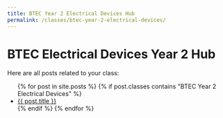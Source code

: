 ```yaml
---
title: BTEC Year 2 Electrical Devices Hub
permalink: /classes/btec-year-2-electrical-devices/
---
```


<h1>BTEC Electrical Devices Year 2 Hub</h1>
<p>Here are all posts related to your class:</p>

<ul>
  {% for post in site.posts %}
    {% if post.classes contains "BTEC Year 2 Electrical Devices" %}
      <li><a href="{{'/engineering-hub' | append: post.url }}">{{ post.title }}</a></li>
    {% endif %}
  {% endfor %}
</ul>
